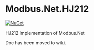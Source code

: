 Modbus.Net.HJ212
===================
[![NuGet](https://img.shields.io/nuget/v/Modbus.Net.HJ212.svg)](https://www.nuget.org/packages/Modbus.Net.HJ212/)

HJ212 Implementation of Modbus.Net

Doc has been moved to wiki.
